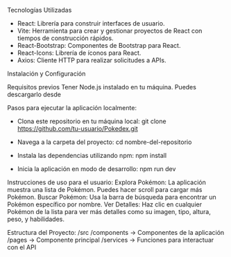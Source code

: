 Tecnologías Utilizadas
- React: Librería para construir interfaces de usuario.
- Vite: Herramienta para crear y gestionar proyectos de React con tiempos de construcción rápidos.
- React-Bootstrap: Componentes de Bootstrap para React.
- React-Icons: Librería de íconos para React.
- Axios: Cliente HTTP para realizar solicitudes a APIs.

Instalación y Configuración

Requisitos previos
Tener Node.js instalado en tu máquina. Puedes descargarlo desde

Pasos para ejecutar la aplicación localmente:
- Clona este repositorio en tu máquina local:
  git clone https://github.com/tu-usuario/Pokedex.git

- Navega a la carpeta del proyecto:
  cd nombre-del-repositorio
  
- Instala las dependencias utilizando npm:
  npm install

- Inicia la aplicación en modo de desarrollo:
  npm run dev

Instrucciones de uso para el usuario:
Explora Pokémon: La aplicación muestra una lista de Pokémon. Puedes hacer scroll para cargar más Pokémon.
Buscar Pokémon: Usa la barra de búsqueda para encontrar un Pokémon específico por nombre.
Ver Detalles: Haz clic en cualquier Pokémon de la lista para ver más detalles como su imagen, tipo, altura, peso, y habilidades.

Estructura del Proyecto:
/src
  /components  -> Componentes de la aplicación
  /pages       -> Componente principal
  /services    -> Funciones para interactuar con el API
